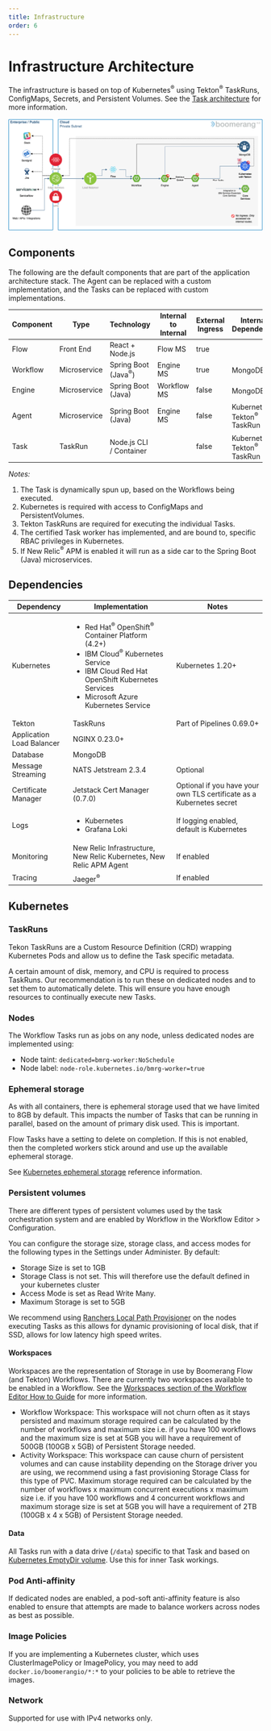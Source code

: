 ```yaml
---
title: Infrastructure
order: 6
---
```


# Infrastructure Architecture

The infrastructure is based on top of Kubernetes<sup>®</sup> using Tekton<sup>®</sup> TaskRuns, ConfigMaps, Secrets, and Persistent Volumes. See the [Task architecture](../architecture/tasks) for more information.

![High Level Infrastructure Architecture](./assets/architecture-infrastructure.png)

## Components

The following are the default components that are part of the application architecture stack. The Agent can be replaced with a custom implementation, and the Tasks can be replaced with custom implementations.

| Component | Type         | Technology                     | Internal to Internal | External Ingress | Internal Dependency                                | External Dependency                                                      |
| --------- | ------------ | ------------------------------ | -------------------- | ---------------- | -------------------------------------------------- | ------------------------------------------------------------------------ |
| Flow      | Front End    | React + Node.js                | Flow MS              | true             |                                                    |                                                                          |
| Workflow  | Microservice | Spring Boot (Java<sup>®</sup>) | Engine MS            | true             | MongoDB<sup>®</sup>                                |                                                                          |
| Engine    | Microservice | Spring Boot (Java)             | Workflow MS          | false            | MongoDB<sup>®</sup>                                |
| Agent     | Microservice | Spring Boot (Java)             | Engine MS            | false            | Kubernetes<sup>®</sup>, Tekton<sup>®</sup> TaskRun |                                                                          |
| Task      | TaskRun      | Node.js CLI / Container        |                      | false            | Kubernetes<sup>®</sup>, Tekton<sup>®</sup> TaskRun | MongoDB<sup>®</sup> shell [image](https://hub.docker.com/r/rtsp/mongosh) |

_Notes:_

1. The Task is dynamically spun up, based on the Workflows being executed.
2. Kubernetes is required with access to ConfigMaps and PersistentVolumes.
3. Tekton TaskRuns are required for executing the individual Tasks.
4. The certified Task worker has implemented, and are bound to, specific RBAC privileges in Kubernetes.
5. If New Relic<sup>®</sup> APM is enabled it will run as a side car to the Spring Boot (Java) microservices.

## Dependencies

| Dependency                | Implementation                                                                                                                                                                                                                            | Notes                                                                |
| ------------------------- | ----------------------------------------------------------------------------------------------------------------------------------------------------------------------------------------------------------------------------------------- | -------------------------------------------------------------------- |
| Kubernetes                | <ul><li>Red Hat<sup>®</sup> OpenShift<sup>®</sup> Container Platform (4.2+)</li><li>IBM Cloud<sup>®</sup> Kubernetes Service</li><li>IBM Cloud Red Hat OpenShift Kubernetes Services</li><li>Microsoft Azure Kubernetes Service</li></ul> | Kubernetes 1.20+                                                     |
| Tekton                    | TaskRuns                                                                                                                                                                                                                                  | Part of Pipelines 0.69.0+                                            |
| Application Load Balancer | NGINX 0.23.0+                                                                                                                                                                                                                             |                                                                      |
| Database                  | MongoDB                                                                                                                                                                                                                                   |                                                                      |
| Message Streaming         | NATS Jetstream 2.3.4                                                                                                                                                                                                                      | Optional                                                             |
| Certificate Manager       | Jetstack Cert Manager (0.7.0)                                                                                                                                                                                                             | Optional if you have your own TLS certificate as a Kubernetes secret |
| Logs                      | <ul><li>Kubernetes</li><li>Grafana Loki</li></ul>                                                                                                                                                                                         | If logging enabled, default is Kubernetes                            |
| Monitoring                | New Relic Infrastructure, New Relic Kubernetes, New Relic APM Agent                                                                                                                                                                       | If enabled                                                           |
| Tracing                   | Jaeger<sup>®<sup>                                                                                                                                                                                                                         | If enabled                                                           |

## Kubernetes

### TaskRuns

Tekon TaskRuns are a Custom Resource Definition (CRD) wrapping Kubernetes Pods and allow us to define the Task specific metadata.

A certain amount of disk, memory, and CPU is required to process TaskRuns. Our recommendation is to run these on dedicated nodes and to set them to automatically delete. This will ensure you have enough resources to continually execute new Tasks.

### Nodes

The Workflow Tasks run as jobs on any node, unless dedicated nodes are implemented using:

- Node taint: `dedicated=bmrg-worker:NoSchedule`
- Node label: `node-role.kubernetes.io/bmrg-worker=true`

### Ephemeral storage

As with all containers, there is ephemeral storage used that we have limited to 8GB by default. This impacts the number of Tasks that can be running in parallel, based on the amount of primary disk used. This is important.

Flow Tasks have a setting to delete on completion. If this is not enabled, then the completed workers stick around and use up the available ephemeral storage.

See [Kubernetes ephemeral storage](https://kubernetes.io/docs/concepts/configuration/manage-compute-resources-container/#local-ephemeral-storage) reference information.

### Persistent volumes

There are different types of persistent volumes used by the task orchestration system and are enabled by Workflow in the Workflow Editor > Configuration.

You can configure the storage size, storage class, and access modes for the following types in the Settings under Administer. By default:

- Storage Size is set to 1GB
- Storage Class is not set. This will therefore use the default defined in your kubernetes cluster
- Access Mode is set as Read Write Many.
- Maximum Storage is set to 5GB

We recommend using [Ranchers Local Path Provisioner](https://github.com/rancher/local-path-provisioner) on the nodes executing Tasks as this allows for dynamic provisioning of local disk, that if SSD, allows for low latency high speed writes.

#### Workspaces

Workspaces are the representation of Storage in use by Boomerang Flow (and Tekton) Workflows. There are currently two workspaces available to be enabled in a Workflow. See the [Workspaces section of the Workflow Editor How to Guide](../guides/workflow-editor#workspaces) for more information.

- Workflow Workspace: This workspace will not churn often as it stays persisted and maximum storage required can be calculated by the number of workflows and maximum size i.e. if you have 100 workflows and the maximum size is set at 5GB you will have a requirement of 500GB (100GB x 5GB) of Persistent Storage needed.
- Activity Workspace: This workspace can cause churn of persistent volumes and can cause instability depending on the Storage driver you are using, we recommend using a fast provisioning Storage Class for this type of PVC. Maximum storage required can be calculated by the number of workflows x maximum concurrent executions x maximum size i.e. if you have 100 workflows and 4 concurrent workflows and maximum storage size is set at 5GB you will have a requirement of 2TB (100GB x 4 x 5GB) of Persistent Storage needed.

#### Data

All Tasks run with a data drive (`/data`) specific to that Task and based on [Kubernetes EmptyDir volume](https://kubernetes.io/docs/concepts/storage/volumes/#emptydir). Use this for inner Task workings.

### Pod Anti-affinity

If dedicated nodes are enabled, a pod-soft anti-affinity feature is also enabled to ensure that attempts are made to balance workers across nodes as best as possible.

### Image Policies

If you are implementing a Kubernetes cluster, which uses ClusterImagePolicy or ImagePolicy, you may need to add `docker.io/boomerangio/*:*` to your policies to be able to retrieve the images.

### Network

Supported for use with IPv4 networks only.
